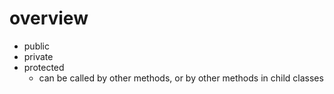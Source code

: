 # overview

- public
- private
- protected
  - can be called by other methods, or by other methods in child classes
